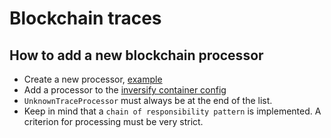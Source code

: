 # Blockchain traces

## How to add a new blockchain processor

* Create a new processor, [example](../../lib/blockchain-traces/trace-processors/transfer-tokens-trace-processor.ts)
* Add a processor to the [inversify container config](../../lib/blockchain-traces/inversify/blockchain-traces.inversify.config.ts)
* `UnknownTraceProcessor` must always be at the end of the list.
* Keep in mind that a `chain of responsibility pattern` is implemented. A criterion for processing must be very strict.
